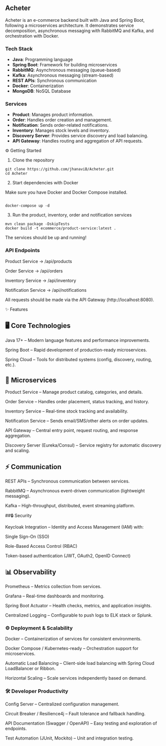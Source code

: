 ## Acheter

Acheter is an e-commerce backend built with Java and Spring Boot, following a microservices architecture.
It demonstrates service decomposition, asynchronous messaging with RabbitMQ and Kafka, and orchestration with Docker.

### Tech Stack

- **Java**: Programming language
- **Spring Boot**: Framework for building microservices
- **RabbitMQ**: Asynchronous messaging (queue-based)
- **Kafka**: Asynchronous messaging  (stream-based)
- **REST APIs**: Synchronous communication
- **Docker**: Containerization 
- **MongoDB**: NoSQL Database 

### Services

- **Product**: Manages product information.
- **Order**: Handles order creation and management.
- **Notification**: Sends order-related notifications.
- **Inventory**: Manages stock levels and inventory.
- **Discovery Server**: Provides service discovery and load balancing.
- **API Gateway**: Handles routing and aggregation of API requests.

⚙️ Getting Started
1. Clone the repository
```
git clone https://github.com/jhanaviB/Acheter.git
cd Acheter
```
   
2. Start dependencies with Docker

Make sure you have Docker and Docker Compose installed.

  ```
  
  docker-compose up -d
  ```
3. Run the product, inventory, order and notification services

  ```
  mvn clean package -DskipTests
  docker build -t ecommerce/product-service:latest .
  ```

The services should be up and running!

### API Endpoints

Product Service → /api/products

Order Service → /api/orders

Inventory Service → /api/inventory

Notification Service → /api/notifications

All requests should be made via the API Gateway (http://localhost:8080).

✨ Features
## 🖥️ Core Technologies

Java 17+ – Modern language features and performance improvements.

Spring Boot – Rapid development of production-ready microservices.

Spring Cloud – Tools for distributed systems (config, discovery, routing, etc.).

## 🧩 Microservices

Product Service – Manage product catalog, categories, and details.

Order Service – Handles order placement, status tracking, and history.

Inventory Service – Real-time stock tracking and availability.

Notification Service – Sends email/SMS/other alerts on order updates.

API Gateway – Central entry point, request routing, and response aggregation.

Discovery Server (Eureka/Consul) – Service registry for automatic discovery and scaling.

## ⚡ Communication

REST APIs – Synchronous communication between services.

RabbitMQ – Asynchronous event-driven communication (lightweight messaging).

Kafka – High-throughput, distributed, event streaming platform.

##🔒 Security

Keycloak Integration – Identity and Access Management (IAM) with:

Single Sign-On (SSO)

Role-Based Access Control (RBAC)

Token-based authentication (JWT, OAuth2, OpenID Connect)

## 📊 Observability

Prometheus – Metrics collection from services.

Grafana – Real-time dashboards and monitoring.

Spring Boot Actuator – Health checks, metrics, and application insights.

Centralized Logging – Configurable to push logs to ELK stack or Splunk.

### ⚙️ Deployment & Scalability

Docker – Containerization of services for consistent environments.

Docker Compose / Kubernetes-ready – Orchestration support for microservices.

Automatic Load Balancing – Client-side load balancing with Spring Cloud LoadBalancer or Ribbon.

Horizontal Scaling – Scale services independently based on demand.

### 🛠️ Developer Productivity

Config Server – Centralized configuration management.

Circuit Breaker / Resilience4j – Fault tolerance and fallback handling.

API Documentation (Swagger / OpenAPI) – Easy testing and exploration of endpoints.

Test Automation (JUnit, Mockito) – Unit and integration testing.
